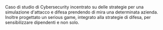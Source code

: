 Caso di studio di Cybersecurity incentrato su delle strategie per una simulazione d'attacco e difesa prendendo di mira una determinata azienda.
Inoltre progettato un serious game, integrato alla strategie di difesa, per sensibilizzare dipendenti e non solo.
